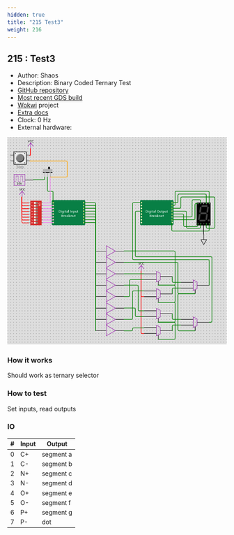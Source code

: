 ```yaml
---
hidden: true
title: "215 Test3"
weight: 216
---
```


## 215 : Test3

* Author: Shaos
* Description: Binary Coded Ternary Test
* [GitHub repository](https://github.com/ternary-info/tt02-submission-shaos3)
* [Most recent GDS build](https://github.com/ternary-info/tt02-submission-shaos3/actions/runs/3601018889)
* [Wokwi](https://wokwi.com/projects/349255310782759507) project
* [Extra docs]()
* Clock: 0 Hz
* External hardware: 

![picture](images/wokwi-sch.png)

### How it works

Should work as ternary selector

### How to test

Set inputs, read outputs

### IO

| # | Input        | Output       |
|---|--------------|--------------|
| 0 | C+  | segment a |
| 1 | C-  | segment b |
| 2 | N+  | segment c |
| 3 | N-  | segment d |
| 4 | O+  | segment e |
| 5 | O-  | segment f |
| 6 | P+  | segment g |
| 7 | P-  | dot |
